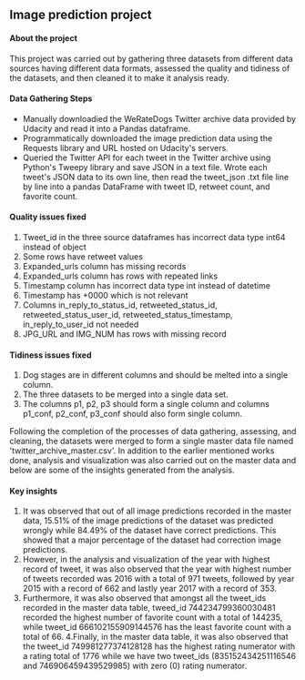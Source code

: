 ## Image prediction project

#### About the project
This project was carried out by gathering three datasets from different data sources 
having different data formats, assessed the quality and tidiness of the datasets, and
then cleaned it to make it analysis ready.

#### Data Gathering Steps

- Manually downloadied the WeRateDogs Twitter archive data provided by Udacity and read
it into a Pandas dataframe.
- Programmatically downloaded the image prediction data using the Requests library and 
URL hosted on Udacity's servers.
- Queried the Twitter API for each tweet in the Twitter archive using Python's Tweepy
library and save JSON in a text file. Wrote each tweet's JSON data to its own line,
then read the tweet_json .txt file line by line into a pandas DataFrame with tweet ID,
retweet count, and favorite count.

#### Quality issues fixed
1. Tweet_id in the three source dataframes has incorrect data type int64 instead of object
2. Some rows have retweet values
3. Expanded_urls column has missing records
4. Expanded_urls column has rows with repeated links
5. Timestamp column has incorrect data type int instead of datetime
6. Timestamp has +0000 which is not relevant
7. Columns in_reply_to_status_id, retweeted_status_id, retweeted_status_user_id,
retweeted_status_timestamp, in_reply_to_user_id not needed
8. JPG_URL and IMG_NUM has rows with missing record

#### Tidiness issues fixed
1. Dog stages are in different columns and should be melted into a single column.
2. The three datasets to be merged into a single data set.
3. The columns p1, p2, p3 should form a single column and columns p1_conf, p2_conf,
p3_conf should also form single column.

Following the completion of the processes of data gathering, assessing, and cleaning,
the datasets were merged to form a single master data file named 'twitter_archive_master.csv'.
In addition to the earlier mentioned works done, analysis and visualization was also carried
out on the master data and below are some of the insights generated from the analysis.

#### Key insights
1. It was observed that out of all image predictions recorded in the master data,
15.51% of the image predictions of the dataset was predicted wrongly while 84.49% of the
dataset have correct predictions. This showed that a major percentage of the dataset had
correction image predictions.
2. However, in the analysis and visualization of the year with highest record of tweet,
it was also observed that the year with highest number of tweets recorded was 2016 with 
a total of 971 tweets, followed by year 2015 with a record of 662 and lastly year 2017 
with a record of 353.
3. Furthermore, it was also observed that amongst all the tweet_ids recorded in the master
data table, tweed_id 744234799360030481 recorded the highest number of favorite count with
a total of 144235, while tweet_id 666102155909144576 has the least favorite count with a total
of 66. 
4.Finally, in the master data table, it was also observed that the tweet_id 749981277374128128 
has the highest rating numerator with a rating total of 1776 while we have two tweet_ids 
(835152434251116546 and 746906459439529985) with zero (0) rating numerator.

